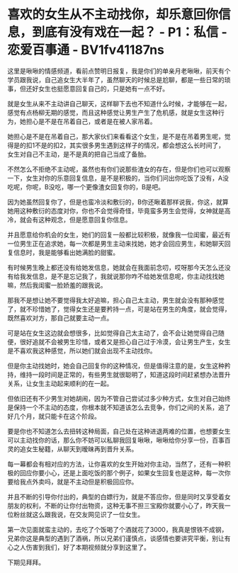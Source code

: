 # 喜欢的女生从不主动找你，却乐意回你信息，到底有没有戏在一起？ - P1：私信 - 恋爱百事通 - BV1fv41187ns

这里是啾啾的情感频道，看前点赞明日报复，我是你们的单亲月老啾啾，前天有个学员跟我说，自己追女生大半年了，虽然聊天的时候总是尬聊，都是一些日常的琐事，但还好女生也挺愿意回复自己的，只是她有一点不好。

就是女生从来不主动讲自己聊天，这样聊下去也不知道什么时候，才能够在一起，感觉有点杨柳无期的感觉，而且这种感觉让男生产生了危机感，就是女生这种行为，她担心是不是在吊着自己，或者是在被人家吊着。

她担心是不是在吊着自己，那大家伙们来看看这个女生，是不是在吊着男生呢，觉得是的扣1不是的扣2，其实很多男生遇到这样子的情况，都会想这么长时间了，女生对自己不主动，是不是真的把自己当成了备胎。

不然怎么不拒绝不主动呢，虽然也有你们说那些渣女的存在，但是你们也可以观察一下，女生对你的乐意回复信息，是不是积极的，当你们问出你吃饭了没有，A没吃呢，你呢，B没吃，哪一个更像渣女回复你的，B是吧。

因为她虽然回复你了，但是也蛮冷淡和敷衍的，B你还瞅着那样说我，你这，就算她用这种敷衍的态度对你，你也不会觉得奇怪，毕竟蛮多男生会觉得，女神就是高冷，就会有这种观念，但是愿意回复你信息。

并且愿意给你机会的女生，她们的回复一般都比较积极，就像我一位闺蜜，最近有一位男生正在追求她，每一次都是男生主动来找她，她才会回应男生，和她聊天回复信息时，我是能够看出她满脸的甜蜜。

有时候男生晚上都还没有给她发信息，她就会在我面前念叨，哎呀那今天怎么还没有给我发信息，是不是忘记我了，我就说那你咋不给她发信息呢，你主动找找她嘛，然后我闺蜜一脸娇羞的跟我说。

那我不是想让她不要觉得我太好追嘛，担心自己太主动，男生就会没有那种感觉了，就不珍惜她了，觉得女生还是要矜持一点，可是站在男生的角度，就会觉得，既然喜欢对方，那自己就要主动一点。

可是站在女生这边就会想很多，比如觉得自己太主动了，会不会让她觉得自己随便，很好追就不会被男生珍惜，或者又是担心自己过于冷漠，会让男生产生，女生是不喜欢我这种感觉，所以她们就会出现不主动找你。

但是你主动找她时，她会自己回复你的这种情况，但是值得注意的是，女生这种矜持，维持一段时间是正常的，有些男生就很聪明了，知道这段时间赶紧想办法晋升关系，让女生主动起来顺利的在一起。

但依旧还有不少男生对她胡闹，因为不管自己尝试过多少种方式，女生对自己始终是保持一个不主动的态度，你根本就不知道该怎么去竞争，你们之间的关系，追了好几个月，就只能卡在这个阶段。

要是你也不知道怎么去扭转这种局面，自己处在这种进退两难的位置，也想要女生可以主动找你的话，那么你不妨可以私聊我回复啾啾，啾啾给你分享一份，百事百灵的追女生秘籍，从聊天到暧昧再到晋升关系。

每一幕都会有相对应的方法，让你喜欢的女生开始对你主动，当然了，还有一种积极的回应你要小心，还是上面吃饭的那个例子，如果女生回复也是这种，每一次你要给我点外卖吗，就是不主动但是积极回应你。

并且不断的引导你付出的，典型的白嫖行为，就是不答应你，但是同时又享受着女朋友的权利，不断的让你付出物资，这种无事不担三宝殿你就要小心了，昨天我一位粉丝就这么跟我说，在交友网见识了一位女生。

第一次见面就蛮主动的，去吃了个饭喝了个酒就花了3000，我真是恨铁不成钢，兄弟你这是典型的遇到了酒祸，所以兄弟们谨慎点，谈感情也要讲究平衡，别让有心之人伤害到我们，好了本期视频就分享到这里了。

下期见拜拜。
